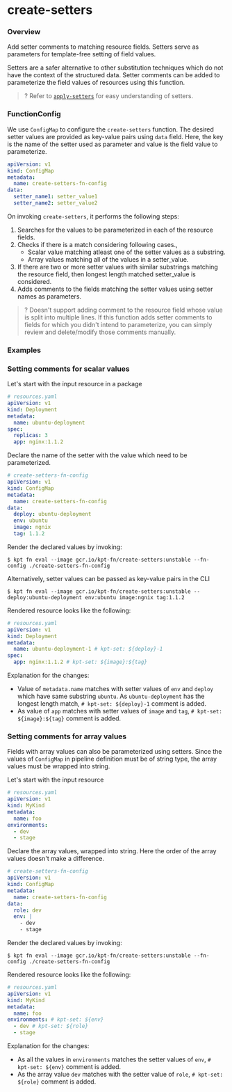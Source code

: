 # create-setters

### Overview

<!--mdtogo:Short-->

Add setter comments to matching resource fields. Setters serve as
parameters for template-free setting of field values.

Setters are a safer alternative to other substitution techniques which do not
have the context of the structured data. Setter comments can be added to
parameterize the field values of resources using this function.

>? Refer to [`apply-setters`](https://catalog.kpt.dev/apply-setters/v0.1/) for easy understanding of setters.

<!--mdtogo-->

### FunctionConfig

<!--mdtogo:Long-->

We use `ConfigMap` to configure the `create-setters` function. The desired setter
values are provided as key-value pairs using `data` field.
Here, the key is the name of the setter used as parameter and
value is the field value to parameterize.

```yaml
apiVersion: v1
kind: ConfigMap
metadata:
  name: create-setters-fn-config
data:
  setter_name1: setter_value1
  setter_name2: setter_value2
```

On invoking `create-setters`, it performs the following steps:
1. Searches for the values to be parameterized in each of the resource fields.
2. Checks if there is a match considering following cases.,
   - Scalar value matching atleast one of the setter values as a substring.
   - Array values matching all of the values in a setter_value.
3. If there are two or more setter values with similar substrings matching the resource field, then longest length matched setter_value is considered.
4. Adds comments to the fields matching the setter values using setter names as parameters.

>? Doesn't support adding comment to the resource field whose value is split into multiple lines.
If this function adds setter comments to fields for which you didn't intend to parameterize,
you can simply review and delete/modify those comments manually.

<!--mdtogo-->

### Examples

<!--mdtogo:Examples-->

### Setting comments for scalar values

Let's start with the input resource in a package

```yaml
# resources.yaml
apiVersion: v1
kind: Deployment
metadata:
  name: ubuntu-deployment 
spec:
  replicas: 3
  app: nginx:1.1.2
```

Declare the name of the setter with the value which need to be parameterized.

```yaml
# create-setters-fn-config
apiVersion: v1
kind: ConfigMap
metadata:
  name: create-setters-fn-config
data:
  deploy: ubuntu-deployment
  env: ubuntu
  image: ngnix
  tag: 1.1.2
```

Render the declared values by invoking:

```shell
$ kpt fn eval --image gcr.io/kpt-fn/create-setters:unstable --fn-config ./create-setters-fn-config
```

Alternatively, setter values can be passed as key-value pairs in the CLI

```shell
$ kpt fn eval --image gcr.io/kpt-fn/create-setters:unstable -- deploy:ubuntu-deployment env:ubuntu image:ngnix tag:1.1.2
```

Rendered resource looks like the following:

```yaml
# resources.yaml
apiVersion: v1
kind: Deployment
metadata:
  name: ubuntu-deployment-1 # kpt-set: ${deploy}-1
spec:
  app: nginx:1.1.2 # kpt-set: ${image}:${tag}
```
Explanation for the changes:
- Value of `metadata.name` matches with setter values of `env` and `deploy` which have same substring `ubuntu`.
As `ubuntu-deployment` has the longest length match, `# kpt-set: ${deploy}-1` comment is added.
- As value of `app` matches with setter values of `image` and `tag`, `# kpt-set: ${image}:${tag}` comment is added.

### Setting comments for array values

Fields with array values can also be parameterized using setters. Since the values of `ConfigMap`
in pipeline definition must be of string type, the array values must be wrapped into
string.

Let's start with the input resource

```yaml
# resources.yaml
apiVersion: v1
kind: MyKind
metadata:
  name: foo
environments:
  - dev
  - stage
```

Declare the array values, wrapped into string. Here the order of the array values
doesn't make a difference.

```yaml
# create-setters-fn-config
apiVersion: v1
kind: ConfigMap
metadata:
  name: create-setters-fn-config
data:
  role: dev
  env: |
    - dev
    - stage
```

Render the declared values by invoking:

```shell
$ kpt fn eval --image gcr.io/kpt-fn/create-setters:unstable --fn-config ./create-setters-fn-config
```

Rendered resource looks like the following:

```yaml
# resources.yaml
apiVersion: v1
kind: MyKind
metadata:
  name: foo
environments: # kpt-set: ${env}
  - dev # kpt-set: ${role}
  - stage
```
Explanation for the changes:
- As all the values in `environments` matches the setter values of `env`, `# kpt-set: ${env}` comment is added.
- As the array value `dev` matches with the setter value of `role`, `# kpt-set: ${role}` comment is added.
<!--mdtogo-->
